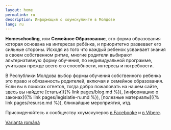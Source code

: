 ```yaml
---
layout: home
permalink: ru
description: Информация о хоумскулинге в Молдове
lang: ru
---
```


**Homeschooling**, или **Семейное Образование**, это форма образования которая
основана на интересах ребёнка, и приоритетно развевает его сильные стороны.
Исходя из того что каждый ребенок усваивает знания в своем собственном ритме,
многие родители выбирают альтернативную форму обучения, по индивидуальной
программе, учитывая прежде всего его способности, интересы и потребности.

В Республики Молдова выбор формы обучения собственного ребенка это право
и обязанность родителей, включая и семейное образования. Если вы в поисках
ответов, тогда добро пожаловать на нашем сайте, здесь вы найдете
[статьи]({% link pages/blog.md %}),
[информацию о законах]({% link pages/legislatie-ru.md %}),
[полезные материалы]({% link pages/resurse.md %}), ближайщие
мероприятия, итд.

Присоиденяйтесь к сообществу хоумскулеров
[в Facebookе](https://www.facebook.com/groups/HomeschoolingMoldova/) и
[в Viberе](https://invite.viber.com/?g=fm7x8DL5jEjhWVWgffqWOg5ENXo0VFMh).

<a href="/" lang="ro" class="translation-link">Varianta română</a>
